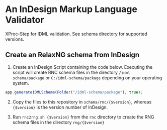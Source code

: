 # An InDesign Markup Language Validator

XProc-Step for IDML validation. See schema directory for supported versions.

## Create an RelaxNG schema from InDesign

1. Create an InDesign Script containing the code below. Executing the script
will create RNC schema files in the directory `/idml-schema/package` or `C:/idml-schema/package` 
depending on your operating system.

```js
app.generateIDMLSchema(Folder("/idml-schema/package"), true);
```

2. Copy the files to this repository in `schema/rnc/{$version}`, 
whereas `{$version}` is the version number of InDesign.

3. Run `rnc2rng.sh {$version}` from the `rnc` directory to create
 the RNG schema files in the directory `rng/{$version}`
